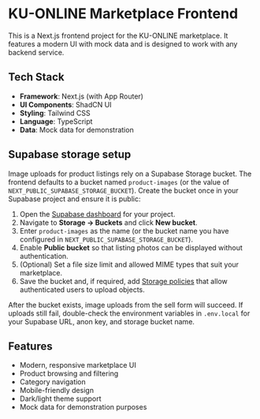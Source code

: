 # KU-ONLINE Marketplace Frontend

This is a Next.js frontend project for the KU-ONLINE marketplace. It features a modern UI with mock data and is designed to work with any backend service.

## Tech Stack

- **Framework**: Next.js (with App Router)
- **UI Components**: ShadCN UI
- **Styling**: Tailwind CSS
- **Language**: TypeScript
- **Data**: Mock data for demonstration

## Supabase storage setup

Image uploads for product listings rely on a Supabase Storage bucket. The frontend defaults to a bucket named `product-images` (or the value of `NEXT_PUBLIC_SUPABASE_STORAGE_BUCKET`). Create the bucket once in your Supabase project and ensure it is public:

1. Open the [Supabase dashboard](https://supabase.com/dashboard) for your project.
2. Navigate to **Storage → Buckets** and click **New bucket**.
3. Enter `product-images` as the name (or the bucket name you have configured in `NEXT_PUBLIC_SUPABASE_STORAGE_BUCKET`).
4. Enable **Public bucket** so that listing photos can be displayed without authentication.
5. (Optional) Set a file size limit and allowed MIME types that suit your marketplace.
6. Save the bucket and, if required, add [Storage policies](https://supabase.com/docs/guides/storage#policies) that allow authenticated users to upload objects.

After the bucket exists, image uploads from the sell form will succeed. If uploads still fail, double-check the environment variables in `.env.local` for your Supabase URL, anon key, and storage bucket name.

## Features

- Modern, responsive marketplace UI
- Product browsing and filtering
- Category navigation
- Mobile-friendly design
- Dark/light theme support
- Mock data for demonstration purposes
